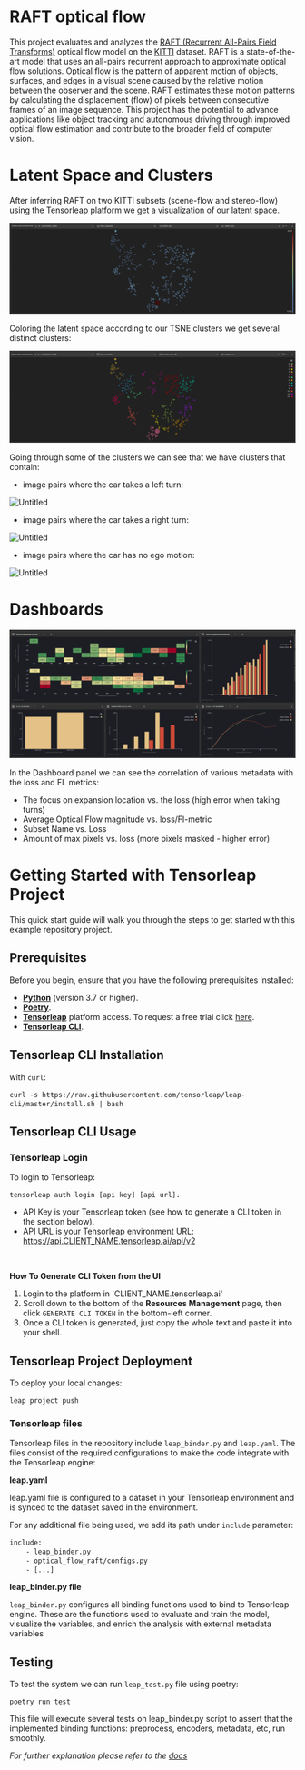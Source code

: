 # RAFT optical flow
This project evaluates and analyzes the [RAFT (Recurrent All-Pairs Field Transforms)](https://github.com/princeton-vl/RAFT)
optical flow model on the [KITTI](https://www.cvlibs.net/datasets/kitti/) dataset. RAFT is a state-of-the-art model that
uses an all-pairs recurrent approach to approximate optical flow solutions. Optical flow is the pattern of apparent 
motion of objects, surfaces, and edges in a visual scene caused by the relative motion between the observer and the 
scene. RAFT estimates these motion patterns by calculating the displacement (flow) of pixels between consecutive frames
of an image sequence. This project has the potential to advance applications like object tracking and autonomous driving
through improved optical flow estimation and contribute to the broader field of computer vision.

# Latent Space and Clusters

After inferring RAFT on two KITTI subsets (scene-flow and stereo-flow) using the Tensorleap platform we get a
visualization of our latent space.

![Untitled](images/1.png)

Coloring the latent space according to our TSNE clusters we get several distinct clusters:

![Untitled](images/2.png)

Going through some of the clusters we can see that we have clusters that contain:

- image pairs where the car takes a left turn:  

![Untitled](images/left_turns.gif)

- image pairs where the car takes a right turn:

![Untitled](images/right_turns.gif)

- image pairs where the car has no ego motion:

![Untitled](images/no-ego.gif)

# Dashboards

![Untitled](images/dashboard.png)

In the Dashboard panel we can see the correlation of various metadata with the loss and FL metrics:

- The focus on expansion location vs. the loss (high error when taking turns)
- Average Optical Flow magnitude vs. loss/Fl-metric
- Subset Name vs. Loss
- Amount of max pixels vs. loss (more pixels masked - higher error)


# Getting Started with Tensorleap Project

This quick start guide will walk you through the steps to get started with this example repository project.

## Prerequisites

Before you begin, ensure that you have the following prerequisites installed:

- **[Python](https://www.python.org/)** (version 3.7 or higher).
- **[Poetry](https://python-poetry.org/)**.
- **[Tensorleap](https://tensorleap.ai/)** platform access. To request a free trial click [here](https://meetings.hubspot.com/esmus/free-trial).
- **[Tensorleap CLI](https://github.com/tensorleap/leap-cli)**.


## Tensorleap **CLI Installation**

with `curl`:

```
curl -s https://raw.githubusercontent.com/tensorleap/leap-cli/master/install.sh | bash
```

## Tensorleap CLI Usage

### Tensorleap **Login**

To login to Tensorleap:

```
tensorleap auth login [api key] [api url].
```

- API Key is your Tensorleap token (see how to generate a CLI token in the section below).
- API URL is your Tensorleap environment URL: https://api.CLIENT_NAME.tensorleap.ai/api/v2

<br>

**How To Generate CLI Token from the UI**

1. Login to the platform in 'CLIENT_NAME.tensorleap.ai'
2. Scroll down to the bottom of the **Resources Management** page, then click `GENERATE CLI TOKEN` in the bottom-left corner.
3. Once a CLI token is generated, just copy the whole text and paste it into your shell.


## Tensorleap **Project Deployment**

To deploy your local changes:

```
leap project push
```

### **Tensorleap files**

Tensorleap files in the repository include `leap_binder.py` and `leap.yaml`. The files consist of the  required configurations to make the code integrate with the Tensorleap engine:

**leap.yaml**

leap.yaml file is configured to a dataset in your Tensorleap environment and is synced to the dataset saved in the environment.

For any additional file being used, we add its path under `include` parameter:

```
include:
    - leap_binder.py
    - optical_flow_raft/configs.py
    - [...]
```

**leap_binder.py file**

`leap_binder.py` configures all binding functions used to bind to Tensorleap engine. These are the functions used to evaluate and train the model, visualize the variables, and enrich the analysis with external metadata variables

## Testing

To test the system we can run `leap_test.py` file using poetry:

```
poetry run test
```

This file will execute several tests on leap_binder.py script to assert that the implemented binding functions: preprocess, encoders,  metadata, etc,  run smoothly.

*For further explanation please refer to the [docs](https://docs.tensorleap.ai/)*
